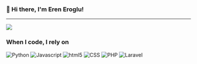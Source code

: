 ### 👋 Hi there, I'm Eren Eroglu!

---

![](https://komarev.com/ghpvc/?username=elsurnite&color=red)

<h3>When I code, I rely on</h3>
<p>
  <img alt="Python" src="https://img.shields.io/badge/-Python-d2691e?style=flat-square&logo=Python&logoColor=white" />
  <img alt="Javascript" src="https://img.shields.io/badge/-javascript-f7df1c?style=flat-square&logo=javascript&logoColor=black" />
  <img alt="html5" src="https://img.shields.io/badge/-HTML5-E34F26?style=flat-square&logo=html5&logoColor=white" />
  <img alt="CSS" src="https://img.shields.io/badge/-CSS-1572B6?style=flat-square&logo=CSS3&logoColor=white" />
  <img alt="PHP" src="https://img.shields.io/badge/-PHP-7953b3?style=flat-square&logo=PHP&logoColor=white" />
  <img alt="Laravel" src="https://img.shields.io/badge/-Laravel-2e2e2e?style=flat-square&logo=LARAVEL&logoColor=red" />
</p>
